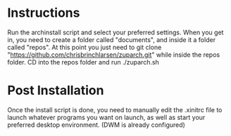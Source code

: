# Instructions
Run the archinstall script and select your preferred settings. When you get in, you need to create a folder called "documents", and inside it a folder called "repos". At this point you just need to git clone "https://github.com/chrisbrinchlarsen/zuparch.git" while inside the repos folder. CD into the repos folder and run ./zuparch.sh

# Post Installation
Once the install script is done, you need to manually edit the .xinitrc file to launch whatever programs you want on launch, as well as start your preferred desktop environment. (DWM is already configured)